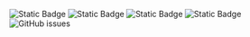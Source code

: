 ![Static Badge](https://img.shields.io/badge/blacklists-60-000000) ![Static Badge](https://img.shields.io/badge/blacklisted-2676669-cc0000) ![Static Badge](https://img.shields.io/badge/whitelisted-2245-00CC00) ![Static Badge](https://img.shields.io/badge/streaming_blacklist-28107-000000) ![GitHub issues](https://img.shields.io/github/issues/fabriziosalmi/blacklists)
